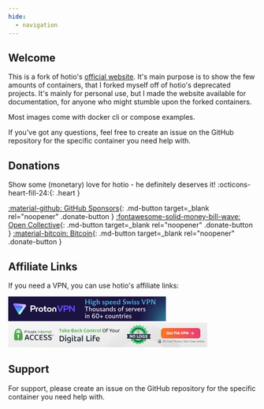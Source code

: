 ```yaml
---
hide:
  - navigation
---
```


## Welcome

This is a fork of hotio's [official website](https://hotio.dev). It's main purpose is to show the few amounts of containers, that I forked myself off of hotio's deprecated projects. It's mainly for personal use, but I made the website available for documentation, for anyone who might stumble upon the forked containers.

Most images come with docker cli or compose examples. 

If you've got any questions, feel free to create an issue on the GitHub repository for the specific container you need help with.

## Donations

Show some (monetary) love for hotio - he definitely deserves it! :octicons-heart-fill-24:{: .heart }

[:material-github: GitHub Sponsors](https://github.com/sponsors/mrhotio){: .md-button target=_blank rel="noopener" .donate-button }
[:fontawesome-solid-money-bill-wave: Open Collective](https://opencollective.com/hotio_collective/donate?interval=month&amount=10){: .md-button target=_blank rel="noopener" .donate-button }
[:material-bitcoin: Bitcoin](https://bitcoinblockexplorers.com/address/bc1q6zkemu2lacynfg6d6x70l0da0mdpf06pn83jm5){: .md-button target=_blank rel="noopener" .donate-button }

## Affiliate Links

If you need a VPN, you can use hotio's affiliate links:

<img src="https://go.getproton.me/aff_i?offer_id=26&aff_id=7223" width="0" height="0" style="position:absolute;visibility:hidden;" border="0" />
<a href="https://hotio.dev/protonvpn" target="_blank" rel="noopener">
  <img id="vpnbanner" src="/img/protonvpn@2x.png" alt="ProtonVPN" width="320" height="50">
</a>
<a href="https://hotio.dev/pia" target="_blank" rel="noopener">
  <img id="vpnbanner" src="/img/piavpn728x90.png" alt="PiaVPN" width="404" height="50">
</a>

## Support

For support, please create an issue on the GitHub repository for the specific container you need help with.

